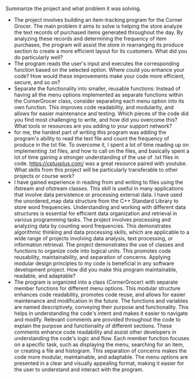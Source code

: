 Summarize the project and what problem it was solving.
- The project involves building an item-tracking program for the Corner Grocer. The main problem it aims to solve is helping the store analyze the text records of purchased items generated throughout the day. By analyzing these records and determining the frequency of item purchases, the program will assist the store in rearranging its produce section to create a more efficient layout for its customers.
What did you do particularly well?
- The program reads the user's input and executes the corresponding function based on the selected option.
Where could you enhance your code? How would these improvements make your code more efficient, secure, and so on?
- Separate the functionality into smaller, reusable functions: Instead of having all the menu options implemented as separate functions within the CornerGrocer class, consider separating each menu option into its own function. This improves code readability, and modularity, and allows for easier maintenance and testing.
Which pieces of the code did you find most challenging to write, and how did you overcome this? What tools or resources are you adding to your support network?
- for me, the hardest part of writing this program was adding the program's ability to read the text file and count the frequency of produce in the txt file. To overcome it, I spent a lot of time reading up on implementing .txt files, and how to call on the files, and basically spent a lot of time gaining a stronger understanding of the use of .txt files in code. https://cplusplus.com/ was a great resource paired with youtube.
What skills from this project will be particularly transferable to other projects or course work?
- I have gained experience in reading from and writing to files using the ifstream and ofstream classes. This skill is useful in many applications that involve data persistence or processing external data. I have used the unordered_map data structure from the C++ Standard Library to store word frequencies. Understanding and working with different data structures is essential for efficient data organization and retrieval in various programming tasks. The project involves processing and analyzing data by counting word frequencies. This demonstrates algorithmic thinking and data processing skills, which are applicable to a wide range of projects involving data analysis, text processing, or information retrieval. The project demonstrates the use of classes and functions to organize code into logical units. This promotes code reusability, maintainability, and separation of concerns. Applying modular design principles to my code is beneficial in any software development project.
How did you make this program maintainable, readable, and adaptable?
- The program is organized into a class (CornerGrocer) with separate member functions for different menu options. This modular structure enhances code readability, promotes code reuse, and allows for easier maintenance and modification in the future. The functions and variables are named descriptively, conveying their purpose and functionality. This helps in understanding the code's intent and makes it easier to navigate and modify. Relevant comments are provided throughout the code to explain the purpose and functionality of different sections. These comments enhance code readability and assist other developers in understanding the code's logic and flow. Each member function focuses on a specific task, such as displaying the menu, searching for an item, or creating a file and histogram. This separation of concerns makes the code more modular, maintainable, and adaptable. The menu options are presented in a clear and visually appealing format, making it easier for the user to understand and interact with the program.
